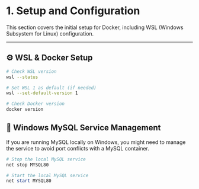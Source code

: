 # 1. Setup and Configuration

This section covers the initial setup for Docker, including WSL (Windows Subsystem for Linux) configuration.

---

## ⚙️ WSL & Docker Setup

```bash
# Check WSL version
wsl --status

# Set WSL 1 as default (if needed)
wsl --set-default-version 1

# Check Docker version
docker version
```

## 🔁 Windows MySQL Service Management

If you are running MySQL locally on Windows, you might need to manage the service to avoid port conflicts with a MySQL container.

```powershell
# Stop the local MySQL service
net stop MYSQL80

# Start the local MySQL service
net start MYSQL80
